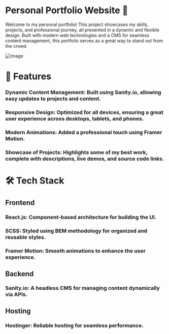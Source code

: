 # Personal Portfolio Website 🌟

Welcome to my personal portfolio! This project showcases my skills, projects, and professional journey, all presented in a dynamic and flexible design. Built with modern web technologies and a CMS for seamless content management, this portfolio serves as a great way to stand out from the crowd.

![image](https://github.com/user-attachments/assets/9650abd3-0231-4cc7-9f28-539f4abb426e)

# 🚀 Features

### Dynamic Content Management: Built using Sanity.io, allowing easy updates to projects and content.

### Responsive Design: Optimized for all devices, ensuring a great user experience across desktops, tablets, and phones.

### Modern Animations: Added a professional touch using Framer Motion.

### Showcase of Projects: Highlights some of my best work, complete with descriptions, live demos, and source code links.


# 🛠️ Tech Stack

## Frontend
### React.js: Component-based architecture for building the UI.
### SCSS: Styled using BEM methodology for organized and reusable styles.
### Framer Motion: Smooth animations to enhance the user experience.

## Backend
### Sanity.io: A headless CMS for managing content dynamically via APIs.

## Hosting
### Hostinger: Reliable hosting for seamless performance.


